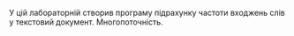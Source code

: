 У цій лабораторній створив програму підрахунку частоти входжень слів у текстовий документ. Многопоточність.
